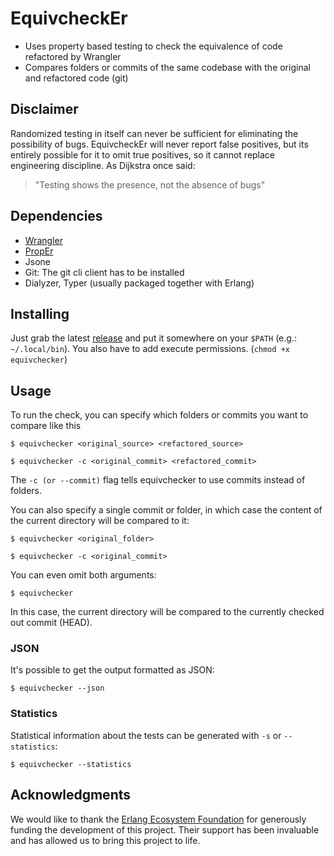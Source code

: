# EquivcheckEr

- Uses property based testing to check the equivalence of code refactored by Wrangler
- Compares folders or commits of the same codebase with the original and refactored code (git)

## Disclaimer

Randomized testing in itself can never be sufficient for eliminating the possibility of bugs.
EquivcheckEr will never report false positives, but its entirely possible for it to omit true positives,
so it cannot replace engineering discipline.
As Dijkstra once said:
> "Testing shows the presence, not the absence of bugs"

## Dependencies

- [Wrangler](https://refactoringtools.github.io/docs/wrangler/)
- [PropEr](https://proper-testing.github.io/)
- Jsone
- Git: The git cli client has to be installed
- Dialyzer, Typer (usually packaged together with Erlang)

## Installing

Just grab the latest [release](https://github.com/harp-project/EquivcheckEr/releases/latest) and put it somewhere on your `$PATH` (e.g.: `~/.local/bin`).
You also have to add execute permissions. (`chmod +x equivchecker`)

## Usage

To run the check, you can specify which folders or commits you want to compare like this

`$ equivchecker <original_source> <refactored_source>`

`$ equivchecker -c <original_commit> <refactored_commit>`

The `-c (or --commit)` flag tells equivchecker to use commits instead of folders.

You can also specify a single commit or folder, in which case the content of the current directory will be compared to it:

`$ equivchecker <original_folder>`

`$ equivchecker -c <original_commit>`

You can even omit both arguments:

`$ equivchecker`

In this case, the current directory will be compared to the currently checked out commit (HEAD).

### JSON

It's possible to get the output formatted as JSON:

`$ equivchecker --json`

### Statistics

Statistical information about the tests can be generated with `-s` or `--statistics`:

`$ equivchecker --statistics`

## Acknowledgments

We would like to thank the [Erlang Ecosystem Foundation](https://erlef.org/) for generously funding the development of this project.
Their support has been invaluable and has allowed us to bring this project to life.

